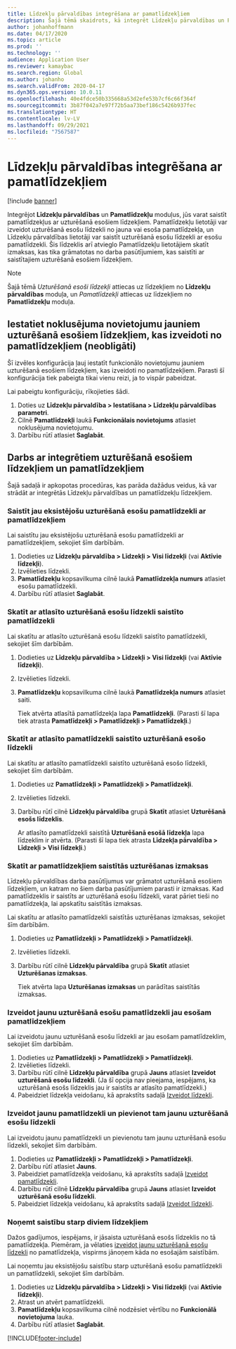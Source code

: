 ```yaml
---
title: Līdzekļu pārvaldības integrēšana ar pamatlīdzekļiem
description: Šajā tēmā skaidrots, kā integrēt Līdzekļu pārvaldības un Pamatlīdzekļu moduļus, lai varētu saistīt pamatlīdzekļus ar uzturēšanā esošiem līdzekļiem.
author: johanhoffmann
ms.date: 04/17/2020
ms.topic: article
ms.prod: ''
ms.technology: ''
audience: Application User
ms.reviewer: kamaybac
ms.search.region: Global
ms.author: johanho
ms.search.validFrom: 2020-04-17
ms.dyn365.ops.version: 10.0.11
ms.openlocfilehash: 40e4fdce50b335668a53d2efe53b7cf6c66f364f
ms.sourcegitcommit: 3b87f042a7e97f72b5aa73bef186c5426b937fec
ms.translationtype: HT
ms.contentlocale: lv-LV
ms.lasthandoff: 09/29/2021
ms.locfileid: "7567587"
---
```

# <a name="integrate-asset-management-with-fixed-assets"></a>Līdzekļu pārvaldības integrēšana ar pamatlīdzekļiem

[!include [banner](../../includes/banner.md)]

Integrējot **Līdzekļu pārvaldības** un **Pamatlīdzekļu** moduļus, jūs varat saistīt pamatlīdzekļus ar uzturēšanā esošiem līdzekļiem. Pamatlīdzekļu lietotāji var izveidot uzturēšanā esošu līdzekli no jauna vai esoša pamatlīdzekļa, un Līdzekļu pārvaldības lietotāji var saistīt uzturēšanā esošu līdzekli ar esošu pamatlīdzekli. Šis līdzeklis arī atvieglo Pamatlīdzekļu lietotājiem skatīt izmaksas, kas tika grāmatotas no darba pasūtījumiem, kas saistīti ar saistītajiem uzturēšanā esošiem līdzekļiem.

> [!NOTE]
> Šajā tēmā *Uzturēšanā esoši līdzekļi* attiecas uz līdzekļiem no **Līdzekļu pārvaldības** moduļa, un *Pamatlīdzekļi* attiecas uz līdzekļiem no **Pamatlīdzekļu** moduļa.

## <a name="set-a-default-location-for-new-maintenance-assets-that-are-created-from-fixed-assets-optional"></a>Iestatiet noklusējuma novietojumu jauniem uzturēšanā esošiem līdzekļiem, kas izveidoti no pamatlīdzekļiem (neobligāti)

Šī izvēles konfigurācija ļauj iestatīt funkcionālo novietojumu jauniem uzturēšanā esošiem līdzekļiem, kas izveidoti no pamatlīdzekļiem. Parasti šī konfigurācija tiek pabeigta tikai vienu reizi, ja to vispār pabeidzat.

Lai pabeigtu konfigurāciju, rīkojieties šādi.

1. Doties uz **Līdzekļu pārvaldība \> Iestatīšana \> Līdzekļu pārvaldības parametri**.
1. Cilnē **Pamatlīdzekļi** laukā **Funkcionālais novietojums** atlasiet noklusējuma novietojumu.
1. Darbību rūtī atlasiet **Saglabāt**.

## <a name="work-with-integrated-maintenance-assets-and-fixed-assets"></a>Darbs ar integrētiem uzturēšanā esošiem līdzekļiem un pamatlīdzekļiem

Šajā sadaļā ir apkopotas procedūras, kas parāda dažādus veidus, kā var strādāt ar integrētās Līdzekļu pārvaldības un pamatlīdzekļu līdzekļiem.

### <a name="associate-an-existing-maintenance-asset-with-a-fixed-asset"></a>Saistīt jau eksistējošu uzturēšanā esošu pamatlīdzekli ar pamatlīdzekļiem

Lai saistītu jau eksistējošu uzturēšanā esošu pamatlīdzekli ar pamatlīdzekļiem, sekojiet šīm darbībām.

1. Dodieties uz **Līdzekļu pārvaldība \> Līdzekļi  \> Visi līdzekļi** (vai **Aktīvie līdzekļi**).
1. Izvēlieties līdzekli.
1. **Pamatlīdzekļu** kopsavilkuma cilnē laukā **Pamatlīdzekļa numurs** atlasiet esošu pamatlīdzekli.
1. Darbību rūtī atlasiet **Saglabāt**.

### <a name="view-the-fixed-asset-that-is-associated-with-a-selected-maintenance-asset"></a>Skatīt ar atlasīto uzturēšanā esošu līdzekli saistīto pamatlīdzekli

Lai skatītu ar atlasīto uzturēšanā esošu līdzekli saistīto pamatlīdzekli, sekojiet šīm darbībām.

1. Dodieties uz **Līdzekļu pārvaldība \> Līdzekļi  \> Visi līdzekļi** (vai **Aktīvie līdzekļi**).
1. Izvēlieties līdzekli.
1. **Pamatlīdzekļu** kopsavilkuma cilnē laukā **Pamatlīdzekļa numurs** atlasiet saiti.

    Tiek atvērta atlasītā pamatlīdzekļa lapa **Pamatlīdzekļi**. (Parasti šī lapa tiek atrasta **Pamatlīdzekļi \> Pamatlīdzekļi \> Pamatlīdzekļi**.)

### <a name="view-the-maintenance-asset-that-is-associated-with-a-selected-fixed-asset"></a>Skatīt ar atlasīto pamatlīdzekli saistīto uzturēšanā esošo līdzekli

Lai skatītu ar atlasīto pamatlīdzekli saistīto uzturēšanā esošo līdzekli, sekojiet šīm darbībām.

1. Dodieties uz **Pamatlīdzekļi \> Pamatlīdzekļi \> Pamatlīdzekļi**.
1. Izvēlieties līdzekli.
1. Darbību rūtī cilnē **Līdzekļu pārvaldība** grupā **Skatīt** atlasiet **Uzturēšanā esošs līdzeklis**.

    Ar atlasīto pamatlīdzekli saistītā **Uzturēšanā esošā līdzekļa** lapa līdzeklim ir atvērta. (Parasti šī lapa tiek atrasta **Līdzekļa pārvaldība \> Līdzekļi \> Visi līdzekļi**.)

### <a name="view-maintenance-costs-that-are-associated-with-a-fixed-asset"></a>Skatīt ar pamatlīdzekļiem saistītās uzturēšanas izmaksas

Līdzekļu pārvaldības darba pasūtījumus var grāmatot uzturēšanā esošiem līdzekļiem, un katram no šiem darba pasūtījumiem parasti ir izmaksas. Kad pamatlīdzeklis ir saistīts ar uzturēšanā esošu līdzekli, varat pāriet tieši no pamatlīdzekļa, lai apskatītu saistītās izmaksas.

Lai skatītu ar atlasīto pamatlīdzekli saistītās uzturēšanas izmaksas, sekojiet šīm darbībām.

1. Dodieties uz **Pamatlīdzekļi \> Pamatlīdzekļi \> Pamatlīdzekļi**.
1. Izvēlieties līdzekli.
1. Darbību rūtī cilnē **Līdzekļu pārvaldība** grupā **Skatīt** atlasiet **Uzturēšanas izmaksas**.

    Tiek atvērta lapa **Uzturēšanas izmaksas** un parādītas saistītās izmaksas.

### <a name="create-a-new-maintenance-asset-for-an-existing-fixed-asset"></a><a name="new-maintenance-from-fixed"></a>Izveidot jaunu uzturēšanā esošu pamatlīdzekli jau esošam pamatlīdzekļiem

Lai izveidotu jaunu uzturēšanā esošu līdzekli ar jau esošam pamatlīdzeklim, sekojiet šīm darbībām.

1. Dodieties uz **Pamatlīdzekļi \> Pamatlīdzekļi \> Pamatlīdzekļi**.
1. Izvēlieties līdzekli.
1. Darbību rūtī cilnē **Līdzekļu pārvaldība** grupā **Jauns** atlasiet **Izveidot uzturēšanā esošu līdzekli**. (Ja šī opcija nav pieejama, iespējams, ka uzturēšanā esošs līdzeklis jau ir saistīts ar atlasīto pamatlīdzekli.)
1. Pabeidziet līdzekļa veidošanu, kā aprakstīts sadaļā [Izveidot līdzekli](../objects/create-an-object.md).

### <a name="create-a-new-fixed-asset-and-add-a-new-maintenance-asset-for-it"></a>Izveidot jaunu pamatlīdzekli un pievienot tam jaunu uzturēšanā esošu līdzekli

Lai izveidotu jaunu pamatlīdzekli un pievienotu tam jaunu uzturēšanā esošu līdzekli, sekojiet šīm darbībām.

1. Dodieties uz **Pamatlīdzekļi \> Pamatlīdzekļi \> Pamatlīdzekļi**.
1. Darbību rūtī atlasiet **Jauns**.
1. Pabeidziet pamatlīdzekļa veidošanu, kā aprakstīts sadaļā [Izveidot pamatlīdzekli](../../../finance/fixed-assets/tasks/create-fixed-asset.md).
1. Darbību rūtī cilnē **Līdzekļu pārvaldība** grupā **Jauns** atlasiet **Izveidot uzturēšanā esošu līdzekli**.
1. Pabeidziet līdzekļa veidošanu, kā aprakstīts sadaļā [Izveidot līdzekli](../objects/create-an-object.md).

### <a name="remove-the-association-between-two-assets"></a>Noņemt saistību starp diviem līdzekļiem

Dažos gadījumos, iespējams, ir jāsaista uzturēšanā esošs līdzeklis no tā pamatlīdzekļa. Piemēram, ja vēlaties [izveidot jaunu uzturēšanā esošu līdzekli](#new-maintenance-from-fixed) no pamatlīdzekļa, vispirms jānoņem kāda no esošajām saistībām.

Lai noņemtu jau eksistējošu saistību starp uzturēšanā esošu pamatlīdzekli un pamatlīdzekli, sekojiet šīm darbībām.

1. Dodieties uz **Līdzekļu pārvaldība \> Līdzekļi  \> Visi līdzekļi** (vai **Aktīvie līdzekļi**).
1. Atrast un atvērt pamatlīdzekli.
1. **Pamatlīdzekļu** kopsavilkuma cilnē nodzēsiet vērtību no **Funkcionālā novietojuma** lauka.
1. Darbību rūtī atlasiet **Saglabāt**.


[!INCLUDE[footer-include](../../../includes/footer-banner.md)]